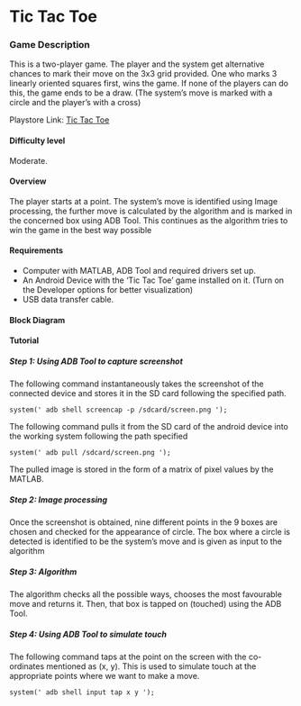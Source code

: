 # Tic Tac Toe


### Game Description
This is a two-player game. The player and the system get alternative chances to mark their move on the 3x3 grid provided. One who marks 3 linearly oriented squares first, wins the game. If none of the players can do this, the game ends to be a draw. (The system’s move is marked with a circle and the player’s with a cross)

Playstore Link: [Tic Tac Toe](https://play.google.com/store/apps/details?id=com.pinkpointer.tictactoe&hl=en)

#### Difficulty level
Moderate.

#### Overview
The player starts at a point. The system’s move is identified using Image processing, the further move is calculated by the algorithm and is marked in the concerned box using ADB Tool. This continues as the algorithm tries to win the game in the best way possible


#### Requirements
- Computer with MATLAB, ADB Tool and required drivers set up.
- An Android Device with the ‘Tic Tac Toe’ game installed on it. (Turn on the Developer options for better visualization)
- USB data transfer cable.

#### Block Diagram


#### Tutorial
##### Step 1: Using ADB Tool to capture screenshot
The following command instantaneously takes the screenshot of the connected device and stores it in the SD card following the specified path.
  
  ```                     
system(' adb shell screencap -p /sdcard/screen.png ');
```       

The following command pulls it from the SD card of the android device into the working system following the path specified

```
system(' adb pull /sdcard/screen.png ');
  ```
  
The pulled image is stored in the form of a matrix of pixel values by the MATLAB.
                
                
##### Step 2: Image processing

Once the screenshot is obtained, nine different points in the 9 boxes are chosen and checked for the appearance of circle. The box where a circle is detected is identified to be the system’s move and is given as input to the algorithm

##### Step 3: Algorithm

The algorithm checks all the possible ways, chooses the most favourable move and returns it. Then, that box is tapped on (touched) using the ADB Tool.

##### Step 4: Using ADB Tool to simulate touch
The following command taps at the point on the screen with the co-ordinates mentioned as (x, y). This is used to simulate touch at the appropriate points where we want to make a move.

```
system(' adb shell input tap x y ');
```               
